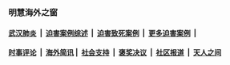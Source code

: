 
### 明慧海外之窗

####  [武汉肺炎](indexes/365.md?t=07051800) &nbsp;|&nbsp;  [迫害案例综述](indexes/328.md?t=07051800) &nbsp;|&nbsp; [迫害致死案例](indexes/277.md?t=07051800)  &nbsp;|&nbsp; [更多迫害案例](indexes/81.md?t=07051800)  &nbsp;|&nbsp; 
####  [时事评论](indexes/19.md?t=07051800) &nbsp;|&nbsp; [海外简讯](indexes/245.md?t=07051800)&nbsp;|&nbsp;  [社会支持](indexes/140.md?t=07051800) &nbsp;|&nbsp; [褒奖决议](indexes/282.md?t=07051800) &nbsp;|&nbsp; [社区报道](indexes/91.md?t=07051800)  &nbsp;|&nbsp; [天人之间](indexes/78.md?t=07051800) 

